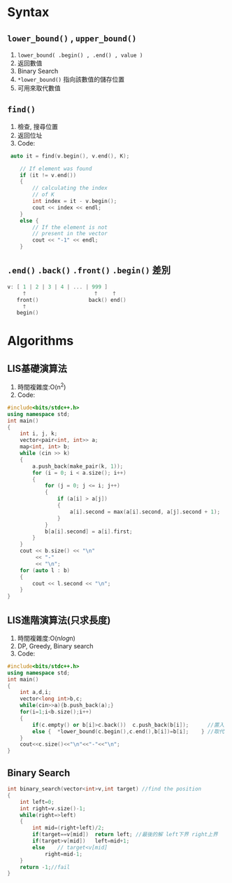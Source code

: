 # Syntax

## ```lower_bound()``` ,  ```upper_bound()```

1. ```lower_bound( .begin() , .end() , value )```
2. 返回數值  
3. Binary Search
4. ```*lower_bound()``` 指向該數值的儲存位置
5. 可用來取代數值

## ```find()```

1. 檢查, 搜尋位置
2. 返回位址
3. Code: 

```c++
 auto it = find(v.begin(), v.end(), K);

    // If element was found
    if (it != v.end())
    {
        // calculating the index
        // of K
        int index = it - v.begin();
        cout << index << endl;
    }
    else {
        // If the element is not
        // present in the vector
        cout << "-1" << endl;
    }
```

## ```.end()```  ```.back()```  ```.front()```  ```.begin()``` 差別

```c++
v: [ 1 | 2 | 3 | 4 | ... | 999 ]
     🡑                      🡑     🡑
   front()                back() end()
     🡑
   begin()
```

# Algorithms 

## LIS基礎演算法

1. 時間複雜度:O(n<sup>2</sup>)
2. Code:

```c++
#include<bits/stdc++.h>
using namespace std;
int main()
{
    int i, j, k;
    vector<pair<int, int>> a;
    map<int, int> b;
    while (cin >> k)
    {
        a.push_back(make_pair(k, 1));
        for (i = 0; i < a.size(); i++)
        {
            for (j = 0; j <= i; j++)
            {
                if (a[i] > a[j])
                {
                    a[i].second = max(a[i].second, a[j].second + 1);
                }
            }
            b[a[i].second] = a[i].first;
        }
    }
    cout << b.size() << "\n"
         << "-"
         << "\n";
    for (auto l : b)
    {
        cout << l.second << "\n";
    }
}
```

## LIS進階演算法(只求長度)

1. 時間複雜度:O(n*log*n)
2. DP, Greedy, Binary search
3. Code:

```c++
#include<bits/stdc++.h>
using namespace std;
int main()
{
    int a,d,i;
    vector<long int>b,c;
    while(cin>>a){b.push_back(a);}
    for(i=1;i<b.size();i++)
    {
        if(c.empty() or b[i]>c.back())  c.push_back(b[i]);      //置入
        else {  *lower_bound(c.begin(),c.end(),b[i])=b[i];    } //取代
    }
    cout<<c.size()<<"\n"<<"-"<<"\n";
}
```

## Binary Search

```c++
int binary_search(vector<int>v,int target) //find the position 
{
    int left=0;
    int right=v.size()-1;
    while(right=>left)
    {
        int mid=(right+left)/2;
        if(target==v[mid])  return left; //最後的解 left下界 right上界
        if(target>v[mid])   left=mid+1;
        else    // target<v[mid] 
            right=mid-1;
    }
    return -1;//fail
}
```
